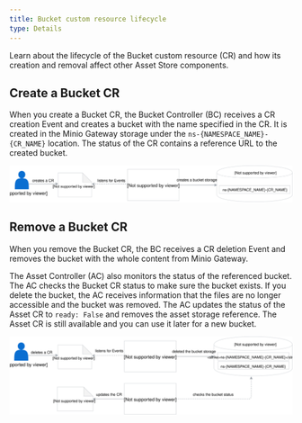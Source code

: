 ```yaml
---
title: Bucket custom resource lifecycle
type: Details
---
```


Learn about the lifecycle of the Bucket custom resource (CR) and how its creation and removal affect other Asset Store components.


## Create a Bucket CR

When you create a Bucket CR, the Bucket Controller (BC) receives a CR creation Event and creates a bucket with the name specified in the CR. It is created in the Minio Gateway storage under the `ns-{NAMESPACE_NAME}-{CR_NAME}` location. The status of the CR contains a reference URL to the created bucket.


![](./assets/create-bucket.svg)


## Remove a Bucket CR

When you remove the Bucket CR, the BC receives a CR deletion Event and removes the bucket with the whole content from Minio Gateway.

The Asset Controller (AC) also monitors the status of the referenced bucket. The AC checks the Bucket CR status to make sure the bucket exists. If you delete the bucket, the AC receives information that the files are no longer accessible and the bucket was removed. The AC updates the status of the Asset CR to `ready: False` and removes the asset storage reference. The Asset CR is still available and you can use it later for a new bucket.

![](./assets/delete-bucket.svg)
